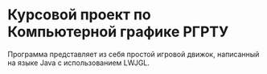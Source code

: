 # Курсовой проект по Компьютерной графике РГРТУ
Программа представляет из себя простой игровой движок, написанный на языке Java с использованием LWJGL.
